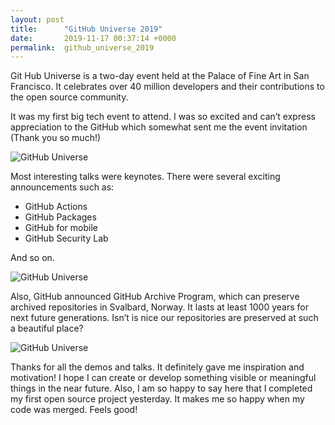 ```yaml
---
layout: post
title:      "GitHub Universe 2019"
date:       2019-11-17 00:37:14 +0000
permalink:  github_universe_2019
---
```


Git Hub Universe is a two-day event held at the Palace of Fine Art in San Francisco. It celebrates over 40 million developers and their contributions to the open source community.

It was my first big tech event to attend. I was so excited and can’t express appreciation to the GitHub which somewhat sent me the event invitation (Thank you so much!)

![GitHub Universe](http://yukijina.github.io/img/myimg/github-uni-1.jpg)

Most interesting talks were keynotes. There were several exciting announcements such as:
* GitHub Actions
* GitHub Packages
* GitHub for mobile
* GitHub Security Lab 

And so on.

![GitHub Universe](http://yukijina.github.io/img/myimg/github-uni-2.jpg)

Also, GitHub announced GitHub Archive Program, which can preserve archived repositories in Svalbard, Norway. It lasts at least 1000 years for next future generations.
Isn’t is nice our repositories are preserved at such a beautiful place?

![GitHub Universe](http://yukijina.github.io/img/myimg/github-uni-3.jpg)

Thanks for all the demos and talks. It definitely gave me inspiration and motivation! I hope I can create or develop something visible or meaningful things in the near future. Also, I am so happy to say here that I completed my first open source project yesterday. It makes me so happy when my code was merged. Feels good!






